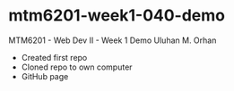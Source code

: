 # mtm6201-week1-040-demo
MTM6201 - Web Dev II - Week 1 Demo
Uluhan M. Orhan

- Created first repo
- Cloned repo to own computer
- GitHub page
